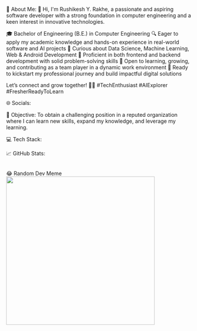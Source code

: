 💫 About Me:
👋 Hi, I'm Rushikesh Y. Rakhe, a passionate and aspiring software developer with a strong foundation in computer engineering and a keen interest in innovative technologies.

🎓 Bachelor of Engineering (B.E.) in Computer Engineering
🔍 Eager to apply my academic knowledge and hands-on experience in real-world software and AI projects
🧠 Curious about Data Science, Machine Learning, Web & Android Development
💼 Proficient in both frontend and backend development with solid problem-solving skills
🤝 Open to learning, growing, and contributing as a team player in a dynamic work environment
🚀 Ready to kickstart my professional journey and build impactful digital solutions

Let’s connect and grow together! 💼✨
#TechEnthusiast #AIExplorer #FresherReadyToLearn

🌐 Socials:



💼 Objective:
To obtain a challenging position in a reputed organization where I can learn new skills, expand my knowledge, and leverage my learning.

💻 Tech Stack:











📈 GitHub Stats:
<br/>
<br/>

😂 Random Dev Meme
<img src='https://randommeme-five.vercel.app/' style="height: 400px;"/>
